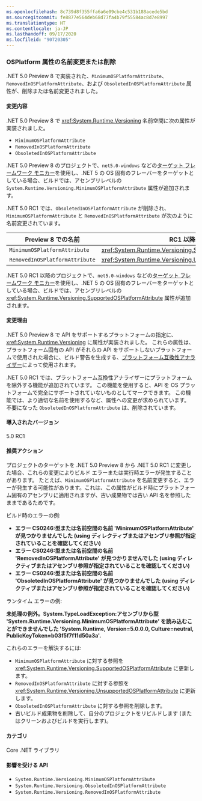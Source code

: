 ```yaml
---
ms.openlocfilehash: 8c739d8f355ffa6a6e09cbe4c531b188acede5bd
ms.sourcegitcommit: fe8877e564deb68d77fa4b79f55584ac8d7e8997
ms.translationtype: HT
ms.contentlocale: ja-JP
ms.lasthandoff: 09/17/2020
ms.locfileid: "90720305"
---
```

### <a name="osplatform-attributes-renamed-or-removed"></a>OSPlatform 属性の名前変更または削除

.NET 5.0 Preview 8 で実装された、`MinimumOSPlatformAttribute`、`RemovedInOSPlatformAttribute`、および `ObsoletedInOSPlatformAttribute` 属性が、削除または名前変更されました。

#### <a name="change-description"></a>変更内容

.NET 5.0 Preview 8 で <xref:System.Runtime.Versioning> 名前空間に次の属性が実装されました。

- `MinimumOSPlatformAttribute`
- `RemovedInOSPlatformAttribute`
- `ObsoletedInOSPlatformAttribute`

.NET 5.0 Preview 8 のプロジェクトで、`net5.0-windows` などの[ターゲット フレームワーク モニカー](../../../../docs/standard/frameworks.md)を使用し、.NET 5 の OS 固有のフレーバーをターゲットとしている場合、ビルドでは、アセンブリレベルの `System.Runtime.Versioning.MinimumOSPlatformAttribute` 属性が追加されます。

.NET 5.0 RC1 では、`ObsoletedInOSPlatformAttribute` が削除され、`MinimumOSPlatformAttribute` と `RemovedInOSPlatformAttribute` が次のように名前変更されています。

| Preview 8 での名前 | RC1 以降での名前 |
| - | - |
| `MinimumOSPlatformAttribute` | <xref:System.Runtime.Versioning.SupportedOSPlatformAttribute> |
| `RemovedInOSPlatformAttribute` | <xref:System.Runtime.Versioning.UnsupportedOSPlatformAttribute> |

.NET 5.0 RC1 以降のプロジェクトで、`net5.0-windows` などの[ターゲット フレームワーク モニカー](../../../../docs/standard/frameworks.md)を使用し、.NET 5 の OS 固有のフレーバーをターゲットとしている場合、ビルドでは、アセンブリレベルの <xref:System.Runtime.Versioning.SupportedOSPlatformAttribute> 属性が追加されます。

#### <a name="reason-for-change"></a>変更理由

.NET 5.0 Preview 8 で API をサポートするプラットフォームの指定に、<xref:System.Runtime.Versioning> に属性が実装されました。 これらの属性は、プラットフォーム固有の API がそれらの API をサポートしないプラットフォームで使用された場合に、ビルド警告を生成する、[プラットフォーム互換性アナライザー](../../../../docs/core/compatibility/code-analysis.md#ca1416-platform-compatibility)によって使用されます。

.NET 5.0 RC1 では、プラットフォーム互換性アナライザーにプラットフォームを除外する機能が追加されています。 この機能を使用すると、API を OS プラットフォームで完全にサポートされていないものとしてマークできます。 この機能では、より適切な名前を使用するなど、属性への変更が求められています。 不要になった `ObsoletedInOSPlatformAttribute` は、削除されています。

#### <a name="version-introduced"></a>導入されたバージョン

5.0 RC1

#### <a name="recommended-action"></a>推奨アクション

プロジェクトのターゲットを .NET 5.0 Preview 8 から .NET 5.0 RC1 に変更した場合、これらの変更によりビルド エラーまたは実行時エラーが発生することがあります。 たとえば、`MinimumOSPlatformAttribute` を名前変更すると、エラーが発生する可能性があります。これは、この属性がビルド時にプラットフォーム固有のアセンブリに適用されますが、古い成果物では古い API 名を参照したままであるためです。

ビルド時のエラーの例:

- **エラー CS0246:型または名前空間の名前 'MinimumOSPlatformAttribute' が見つかりませんでした (using ディレクティブまたはアセンブリ参照が指定されていることを確認してください)**
- **エラー CS0246:型または名前空間の名前 'RemovedInOSPlatformAttribute' が見つかりませんでした (using ディレクティブまたはアセンブリ参照が指定されていることを確認してください)**
- **エラー CS0246:型または名前空間の名前 'ObsoletedInOSPlatformAttribute' が見つかりませんでした (using ディレクティブまたはアセンブリ参照が指定されていることを確認してください)**

ランタイム エラーの例:

**未処理の例外。System.TypeLoadException:アセンブリから型 'System.Runtime.Versioning.MinimumOSPlatformAttribute' を読み込むことができませんでした 'System.Runtime, Version=5.0.0.0, Culture=neutral, PublicKeyToken=b03f5f7f11d50a3a'.**

これらのエラーを解決するには:

- `MinimumOSPlatformAttribute` に対する参照を <xref:System.Runtime.Versioning.SupportedOSPlatformAttribute> に更新します。
- `RemovedInOSPlatformAttribute` に対する参照を <xref:System.Runtime.Versioning.UnsupportedOSPlatformAttribute> に更新します。
- `ObsoletedInOSPlatformAttribute` に対する参照を削除します。
- 古いビルド成果物を削除して、自分のプロジェクトをリビルドします (またはクリーンおよびビルドを実行します)。

#### <a name="category"></a>カテゴリ

Core .NET ライブラリ

#### <a name="affected-apis"></a>影響を受ける API

- `System.Runtime.Versioning.MinimumOSPlatformAttribute`
- `System.Runtime.Versioning.ObsoletedInOSPlatformAttribute`
- `System.Runtime.Versioning.RemovedInOSPlatformAttribute`

<!--

#### Affected APIs

- `T:System.Runtime.Versioning.MinimumOSPlatformAttribute`
- `T:System.Runtime.Versioning.ObsoletedInOSPlatformAttribute`
- `T:System.Runtime.Versioning.RemovedInOSPlatformAttribute`

-->
